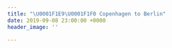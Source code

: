 ```yaml
---
title: "\U0001F1E9\U0001F1F0 Copenhagen to Berlin"
date: 2019-09-08 23:00:00 +0000
header_image: ''

---
```

